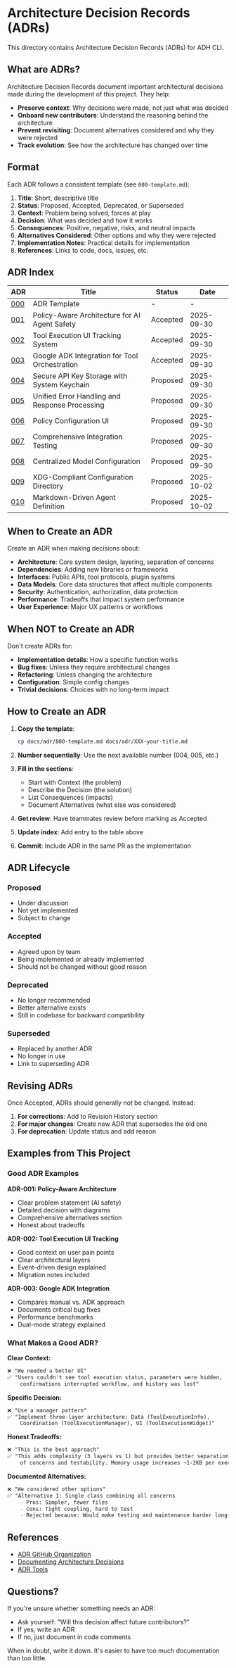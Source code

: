 # Architecture Decision Records (ADRs)

This directory contains Architecture Decision Records (ADRs) for ADH CLI.

## What are ADRs?

Architecture Decision Records document important architectural decisions made during the development of this project. They help:

- **Preserve context**: Why decisions were made, not just what was decided
- **Onboard new contributors**: Understand the reasoning behind the architecture
- **Prevent revisiting**: Document alternatives considered and why they were rejected
- **Track evolution**: See how the architecture has changed over time

## Format

Each ADR follows a consistent template (see `000-template.md`):

1. **Title**: Short, descriptive title
2. **Status**: Proposed, Accepted, Deprecated, or Superseded
3. **Context**: Problem being solved, forces at play
4. **Decision**: What was decided and how it works
5. **Consequences**: Positive, negative, risks, and neutral impacts
6. **Alternatives Considered**: Other options and why they were rejected
7. **Implementation Notes**: Practical details for implementation
8. **References**: Links to code, docs, issues, etc.

## ADR Index

| ADR | Title | Status | Date |
|-----|-------|--------|------|
| [000](000-template.md) | ADR Template | - | - |
| [001](001-policy-aware-architecture.md) | Policy-Aware Architecture for AI Agent Safety | Accepted | 2025-09-30 |
| [002](002-tool-execution-ui-tracking.md) | Tool Execution UI Tracking System | Accepted | 2025-09-30 |
| [003](003-google-adk-integration.md) | Google ADK Integration for Tool Orchestration | Accepted | 2025-09-30 |
| [004](004-secure-api-key-storage.md) | Secure API Key Storage with System Keychain | Proposed | 2025-09-30 |
| [005](005-unified-error-handling.md) | Unified Error Handling and Response Processing | Proposed | 2025-09-30 |
| [006](006-policy-configuration-ui.md) | Policy Configuration UI | Proposed | 2025-09-30 |
| [007](007-comprehensive-integration-tests.md) | Comprehensive Integration Testing | Proposed | 2025-09-30 |
| [008](008-centralized-model-configuration.md) | Centralized Model Configuration | Proposed | 2025-09-30 |
| [009](009-xdg-compliant-configuration.md) | XDG-Compliant Configuration Directory | Proposed | 2025-10-02 |
| [010](010-markdown-driven-agent-definition.md) | Markdown-Driven Agent Definition | Proposed | 2025-10-02 |

## When to Create an ADR

Create an ADR when making decisions about:

- **Architecture**: Core system design, layering, separation of concerns
- **Dependencies**: Adding new libraries or frameworks
- **Interfaces**: Public APIs, tool protocols, plugin systems
- **Data Models**: Core data structures that affect multiple components
- **Security**: Authentication, authorization, data protection
- **Performance**: Tradeoffs that impact system performance
- **User Experience**: Major UX patterns or workflows

## When NOT to Create an ADR

Don't create ADRs for:

- **Implementation details**: How a specific function works
- **Bug fixes**: Unless they require architectural changes
- **Refactoring**: Unless changing the architecture
- **Configuration**: Simple config changes
- **Trivial decisions**: Choices with no long-term impact

## How to Create an ADR

1. **Copy the template**:
   ```bash
   cp docs/adr/000-template.md docs/adr/XXX-your-title.md
   ```

2. **Number sequentially**: Use the next available number (004, 005, etc.)

3. **Fill in the sections**:
   - Start with Context (the problem)
   - Describe the Decision (the solution)
   - List Consequences (impacts)
   - Document Alternatives (what else was considered)

4. **Get review**: Have teammates review before marking as Accepted

5. **Update index**: Add entry to the table above

6. **Commit**: Include ADR in the same PR as the implementation

## ADR Lifecycle

### Proposed
- Under discussion
- Not yet implemented
- Subject to change

### Accepted
- Agreed upon by team
- Being implemented or already implemented
- Should not be changed without good reason

### Deprecated
- No longer recommended
- Better alternative exists
- Still in codebase for backward compatibility

### Superseded
- Replaced by another ADR
- No longer in use
- Link to superseding ADR

## Revising ADRs

Once Accepted, ADRs should generally not be changed. Instead:

1. **For corrections**: Add to Revision History section
2. **For major changes**: Create new ADR that supersedes the old one
3. **For deprecation**: Update status and add reason

## Examples from This Project

### Good ADR Examples

**ADR-001: Policy-Aware Architecture**
- Clear problem statement (AI safety)
- Detailed decision with diagrams
- Comprehensive alternatives section
- Honest about tradeoffs

**ADR-002: Tool Execution UI Tracking**
- Good context on user pain points
- Clear architectural layers
- Event-driven design explained
- Migration notes included

**ADR-003: Google ADK Integration**
- Compares manual vs. ADK approach
- Documents critical bug fixes
- Performance benchmarks
- Dual-mode strategy explained

### What Makes a Good ADR?

**Clear Context:**
```markdown
❌ "We needed a better UI"
✅ "Users couldn't see tool execution status, parameters were hidden,
    confirmations interrupted workflow, and history was lost"
```

**Specific Decision:**
```markdown
❌ "Use a manager pattern"
✅ "Implement three-layer architecture: Data (ToolExecutionInfo),
    Coordination (ToolExecutionManager), UI (ToolExecutionWidget)"
```

**Honest Tradeoffs:**
```markdown
❌ "This is the best approach"
✅ "This adds complexity (3 layers vs 1) but provides better separation
    of concerns and testability. Memory usage increases ~1-2KB per execution."
```

**Documented Alternatives:**
```markdown
❌ "We considered other options"
✅ "Alternative 1: Single class combining all concerns
    - Pros: Simpler, fewer files
    - Cons: Tight coupling, hard to test
    - Rejected because: Would make testing and maintenance harder long-term"
```

## References

- [ADR GitHub Organization](https://adr.github.io/)
- [Documenting Architecture Decisions](https://cognitect.com/blog/2011/11/15/documenting-architecture-decisions)
- [ADR Tools](https://github.com/npryce/adr-tools)

## Questions?

If you're unsure whether something needs an ADR:
- Ask yourself: "Will this decision affect future contributors?"
- If yes, write an ADR
- If no, just document in code comments

When in doubt, write it down. It's easier to have too much documentation than too little.
